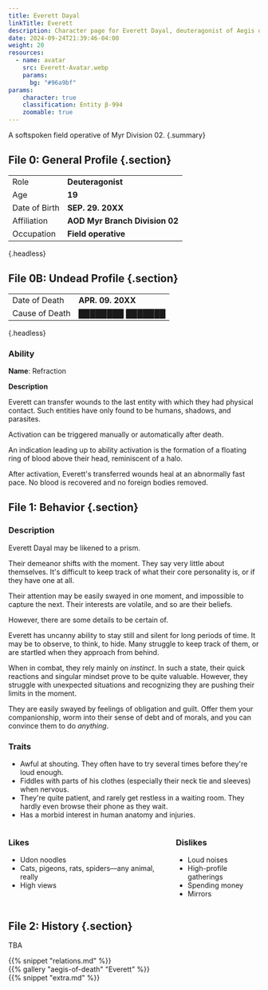 ```yaml
---
title: Everett Dayal
linkTitle: Everett
description: Character page for Everett Dayal, deuteragonist of Aegis of Death.
date: 2024-09-24T21:39:46-04:00
weight: 20
resources:
  - name: avatar
    src: Everett-Avatar.webp
    params:
      bg: "#96a9bf"
params:
    character: true
    classification: Entity β-994
    zoomable: true
---
```


A softspoken field operative of Myr Division 02.
{.summary}

<!--more-->

<section class="info">

## File 0: General Profile {.section}

|               |                                |
| ------------- | ------------------------------ |
| Role          | **Deuteragonist**              |
| Age           | **19**                         |
| Date of Birth | **SEP. 29. 20XX**              |
| Affiliation   | **AOD Myr Branch Division 02** |
| Occupation    | **Field operative**            |
{.headless}

## File 0B: Undead Profile {.section}

|                |                                |
| -------------- | ------------------------------ |
| Date of Death  | **APR. 09. 20XX**              |
| Cause of Death | **████████ ███████**             |
{.headless}

### Ability

**Name**: Refraction

**Description**

Everett can transfer wounds to the last entity with which they had physical contact.
Such entities have only found to be humans, shadows, and parasites.

Activation can be triggered manually or automatically after death.

An indication leading up to ability activation is the formation of a floating
ring of blood above their head, reminiscent of a halo.

After activation, Everett's transferred wounds heal at an abnormally fast pace.
No blood is recovered and no foreign bodies removed.

<!--**Reported Words from The Herald**-->
<!---->
<!--████████████████████████████████████████-->
<!---->
<!--██████████████████████████████████████████████-->

</section>
<section class="details">

## File 1: Behavior {.section}

### Description

Everett Dayal may be likened to a prism.

Their demeanor shifts with the moment. They say very little about themselves. It's difficult
to keep track of what their core personality is, or if they have one at all.

Their attention may be easily swayed in one moment, and impossible to capture the next.
Their interests are volatile, and so are their beliefs.

However, there are some details to be certain of.

Everett has uncanny ability to stay still and silent for long periods of time. It may be to observe,
to think, to hide. Many struggle to keep track of them, or are startled when they approach
from behind.

When in combat, they rely mainly on *instinct*. In such a state, their quick reactions and
singular mindset prove to be quite valuable. However, they struggle with unexpected situations
and recognizing they are pushing their limits in the moment.

They are easily swayed by feelings of obligation and guilt. Offer them your companionship,
worm into their sense of debt and of morals, and you can convince them to do *anything*.

### Traits

- Awful at shouting. They often have to try several times before they're loud enough.
- Fiddles with parts of his clothes (especially their neck tie and sleeves) when nervous.
- They're quite patient, and rarely get restless in a waiting room. They hardly even browse their
phone as they wait.
- Has a morbid interest in human anatomy and injuries.

<div class="columns columns__2">
<div class="column">

### Likes

- Udon noodles
- Cats, pigeons, rats, spiders—any animal, really
- High views

</div>
<div class="column">

### Dislikes

- Loud noises
- High-profile gatherings
- Spending money
- Mirrors

</div>
</div>

</section>
<section class="history">

## File 2: History {.section}

TBA

</section>
<section class="relations">
{{% snippet "relations.md" %}}
</section>
<section class="gallery">
{{% gallery "aegis-of-death" "Everett" %}}
</section>
<section class="extra">
{{% snippet "extra.md" %}}
</section>

